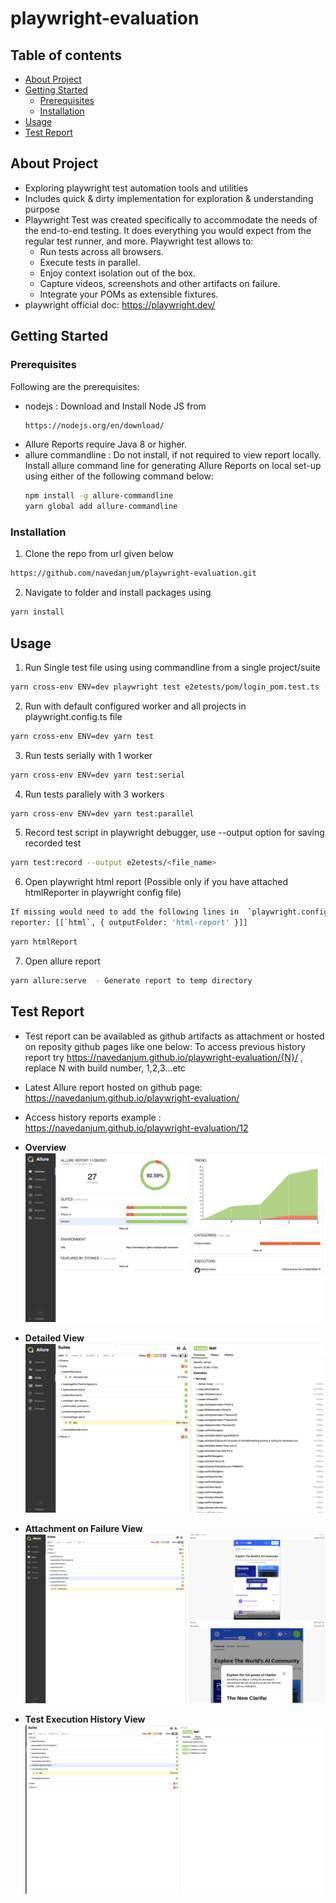 # playwright-evaluation

## Table of contents
- [About Project](#about-project)
- [Getting Started](#getting-started)
  - [Prerequisites](#prerequisites)
  - [Installation](#installation)
- [Usage](#usage)
- [Test Report](#report)


## About Project<a name="about-project"></a>
- Exploring playwright test automation tools and utilities
- Includes quick & dirty implementation for exploration & understanding purpose
- Playwright Test was created specifically to accommodate the needs of the end-to-end testing. It does everything you would expect from
  the regular test runner, and more. Playwright test allows to:
   - Run tests across all browsers.
   - Execute tests in parallel.
   - Enjoy context isolation out of the box.
   - Capture videos, screenshots and other artifacts on failure.
   - Integrate your POMs as extensible fixtures.
- playwright official doc: https://playwright.dev/


## Getting Started<a name="getting-started"></a>

### Prerequisites<a name="prerequisites"></a>
Following are the prerequisites: 

- nodejs : Download and Install Node JS from
  ```sh
  https://nodejs.org/en/download/
  ```
- Allure Reports require Java 8 or higher.
- allure commandline : Do not install, if not required to view report locally.
  Install allure command line for generating Allure Reports on local set-up using either of the following command below:
  ```sh
  npm install -g allure-commandline    
  yarn global add allure-commandline
  ```

### Installation<a name="installation"></a>

1. Clone the repo from url given below

```sh
https://github.com/navedanjum/playwright-evaluation.git
```

2. Navigate to folder and install packages using

```sh
yarn install
```

## Usage<a name="usage"></a>
1. Run Single test file using using commandline from a single project/suite
```sh
yarn cross-env ENV=dev playwright test e2etests/pom/login_pom.test.ts --project=Chrome
```

2. Run with default configured worker and all projects in playwright.config.ts file
```sh
yarn cross-env ENV=dev yarn test
```
3. Run tests serially with 1 worker
```sh
yarn cross-env ENV=dev yarn test:serial
```

4. Run tests parallely with 3 workers
```sh
yarn cross-env ENV=dev yarn test:parallel
```

5. Record test script in playwright debugger, use --output option for saving recorded test
```sh
yarn test:record --output e2etests/<file_name>
```

6. Open playwright html report (Possible only if you have attached htmlReporter in playwright config file)   
```sh
If missing would need to add the following lines in  `playwright.config.ts` file
reporter: [[`html`, { outputFolder: 'html-report' }]]
```
```sh
yarn htmlReport
```

7. Open allure report
```sh
yarn allure:serve  - Generate report to temp directory
```

## Test Report<a name="report"></a>
- Test report can be availabled as github artifacts as attachment or hosted on reposity github pages like one below:
To access previous history report try https://navedanjum.github.io/playwright-evaluation/{N}/  , replace N with  build number,  1,2,3…etc
- Latest Allure report hosted on github page: https://navedanjum.github.io/playwright-evaluation/
- Access history reports example : https://navedanjum.github.io/playwright-evaluation/12

- <b>Overview</b>
  ![Overall Report Screenshot][overall-report-screenshot]

- <b>Detailed View</b>
  ![Detailed Report Screenshot][detailed-report-screenshot]

- <b>Attachment on Failure View</b>
  ![Failure Report Screenshot][failure-report-screenshot]

- <b>Test Execution History View</b>
  ![Test Execution History Screenshot][test-history-screenshot]


<!-- MARKDOWN SCREENSHOTS -->
[overall-report-screenshot]: readme-screenshots/report-overall.png
[detailed-report-screenshot]: readme-screenshots/report-detail.png
[failure-report-screenshot]: readme-screenshots/report-attachment.png
[test-history-screenshot]: readme-screenshots/test-history.png


